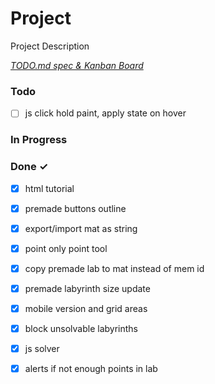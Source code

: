# Project

Project Description

<em>[TODO.md spec & Kanban Board](https://bit.ly/3fCwKfM)</em>

### Todo

- [ ] js click hold paint, apply state on hover  

### In Progress


### Done ✓

- [x] html tutorial  
- [x] premade buttons outline  
- [x] export/import mat as string  
- [x] point only point tool  
- [x] copy premade lab to mat instead of mem id  
- [x] premade labyrinth size update  
- [x] mobile version and grid areas  
- [x] block unsolvable labyrinths  
- [x] js solver  
- [x] alerts if not enough points in lab  

